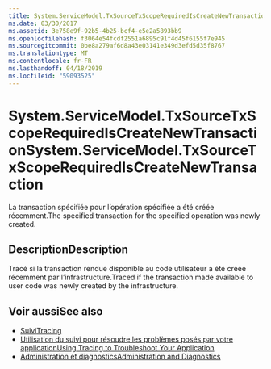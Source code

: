 ```yaml
---
title: System.ServiceModel.TxSourceTxScopeRequiredIsCreateNewTransaction
ms.date: 03/30/2017
ms.assetid: 3e758e9f-92b5-4b25-bcf4-e5e2a5893bb9
ms.openlocfilehash: f3064e54fcdf2551a6895c91f4d45f6155f7e945
ms.sourcegitcommit: 0be8a279af6d8a43e03141e349d3efd5d35f8767
ms.translationtype: MT
ms.contentlocale: fr-FR
ms.lasthandoff: 04/18/2019
ms.locfileid: "59093525"
---
```

# <a name="systemservicemodeltxsourcetxscoperequirediscreatenewtransaction"></a><span data-ttu-id="5553a-102">System.ServiceModel.TxSourceTxScopeRequiredIsCreateNewTransaction</span><span class="sxs-lookup"><span data-stu-id="5553a-102">System.ServiceModel.TxSourceTxScopeRequiredIsCreateNewTransaction</span></span>
<span data-ttu-id="5553a-103">La transaction spécifiée pour l’opération spécifiée a été créée récemment.</span><span class="sxs-lookup"><span data-stu-id="5553a-103">The specified transaction for the specified operation was newly created.</span></span>  
  
## <a name="description"></a><span data-ttu-id="5553a-104">Description</span><span class="sxs-lookup"><span data-stu-id="5553a-104">Description</span></span>  
 <span data-ttu-id="5553a-105">Tracé si la transaction rendue disponible au code utilisateur a été créée récemment par l’infrastructure.</span><span class="sxs-lookup"><span data-stu-id="5553a-105">Traced if the transaction made available to user code was newly created by the infrastructure.</span></span>  
  
## <a name="see-also"></a><span data-ttu-id="5553a-106">Voir aussi</span><span class="sxs-lookup"><span data-stu-id="5553a-106">See also</span></span>

- [<span data-ttu-id="5553a-107">Suivi</span><span class="sxs-lookup"><span data-stu-id="5553a-107">Tracing</span></span>](../../../../../docs/framework/wcf/diagnostics/tracing/index.md)
- [<span data-ttu-id="5553a-108">Utilisation du suivi pour résoudre les problèmes posés par votre application</span><span class="sxs-lookup"><span data-stu-id="5553a-108">Using Tracing to Troubleshoot Your Application</span></span>](../../../../../docs/framework/wcf/diagnostics/tracing/using-tracing-to-troubleshoot-your-application.md)
- [<span data-ttu-id="5553a-109">Administration et diagnostics</span><span class="sxs-lookup"><span data-stu-id="5553a-109">Administration and Diagnostics</span></span>](../../../../../docs/framework/wcf/diagnostics/index.md)
